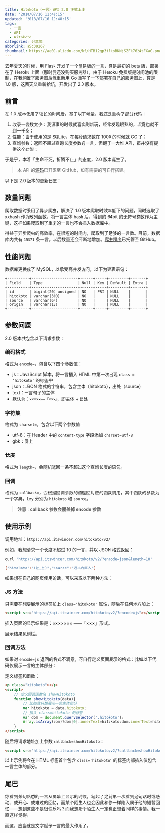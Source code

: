 ```yaml
---
title: Hitokoto（一言）API 2.0 正式上线
date: '2018/07/16 11:48:15'
updated: '2018/07/16 11:48:15'
tags:
  - 一言
  - API
  - Hitokoto
categories: 分享境
abbrlink: a5c39267
thumbnail: https://ae01.alicdn.com/kf/HTB12gp3tFkoBKNjSZFk7624tFXaG.png
---
```


去年夏天的时候，用 Flask 开发了一个[简易版的一言](../f6e1eb2a/)，算是最初的 beta 版，部署在了 Heroku 上面（那时我还没购买服务器），由于 Heroku 免费版是时间池的限制，在我购置了服务器后就重新用 Go 重写了一下[部署在自己的服务器上](../b3085a7/#搭建-API)，算是 1.0 版，这两天又重新拾坑，开发出了 2.0 版本。

<!-- more -->

## 前言

在 1.0 版本使用了较长的时间后，基于以下考量，我还是重构了部分代码：

1. 收录一言数太少：我没事的时候就喜欢刷新玩，经常发现眼熟的，毕竟也就不到一千条；
2. 性能：由于使用的是 SQLite，在每秒请求数在 1000 的时候就 GG 了；
3. 查询参数：返回不超过查询长度参数的一言，但翻了一大堆 API，都并没有提供这个功能；

于是乎，本着「生命不死，折腾不止」的态度，2.0 版本诞生了。

> 本 API 的[源码](https://github.com/WincerChan/Hitokoto)已开源至 GitHub，如有需要的可自行搭建。

以下是 2.0 版本的更新日志：

## 数量问题

爬取数据时采用了异步爬虫，解决了 1.0 版本爬取时效率低下的问题，同时选取了 xxhash 作为散列函数，将一言主体 hash 后，得到的 64bit 的无符号整数作为主键，这样如果爬取到了重复的一言也不会插入数据库中。

得益于异步爬虫的高效率，在很短的时间内，爬取到了足够的一言数。目前，数据库内共有 `15371` 条一言。以后数量还会不断地增加。[爬虫程序](https://github.com/WincerChan/Hitokoto-Spider)已托管至 GitHub。

## 性能问题

数据库更换成了 MySQL，以承受高并发访问，以下为建表语句：

```mysql
+----------+---------------------+------+-----+---------+-------+
| Field    | Type                | Null | Key | Default | Extra |
+----------+---------------------+------+-----+---------+-------+
| id       | bigint(20) unsigned | NO   | PRI | NULL    |       |
| hitokoto | varchar(300)        | NO   |     | NULL    |       |
| source   | varchar(64)         | NO   |     | NULL    |       |
| origin   | varchar(12)         | NO   |     | NULL    |       |
+----------+---------------------+------+-----+---------+-------+
```

## 参数问题

2.0 版本共包含以下请求参数：

### 编码格式

格式为 `encode=`，包含以下四个参数值：

- js：JavaScript 脚本，将一言插入 HTML 中第一次出现 `class = 'hitokoto'` 的标签中
- json：JSON 格式的字符串，包含主体（hitokoto），出处（source）
- text：一言句子的主体
- 默认为：`×××××——「×××」`，即主体 + 出处

### 字符集

格式为 `charset=`，包含以下两个参数值：

- utf-8：在 Header 中的 `content-type` 字段添加 `charset=utf-8`
- gbk：同上

### 长度

格式为 `length=`，会随机返回一条不超过这个查询长度的语句。

### 回调

格式为 `callback=`，会根据回调参数的值返回对应的函数调用，其中函数的参数为一个字典，key 分别为 `hitokoto` 和 `source`。

> **注意：callback 参数会覆盖掉 encode 参数**

## 使用示例

调用地址：`https://api.itswincer.com/hitokoto/v2/`

例如，我想请求一个长度不超过 10 的一言，并以 JSON 格式返回：

```bash
curl 'https://api.itswincer.com/hitokoto/v2/?encode=json&length=10'

{"hitokoto":"(눈_눈)","source":"进击的巨人"}
```

如果想在自己的网页使用的话，可以采取以下两种方法：

### JS 方法

只需要在想要展示的标签加上 `class='hitokoto'` 属性，随后在任何地方加上：

```html
<script src="https://api.itswincer.com/hitokoto/v2/?encode=js"></script>
```

插入页面的显示结果是：××××××× ——「×××」形式。

展示结果见侧栏。

### 回调方法

如果对 `encode=js` 返回的格式不满意，可自行定义页面展示的格式：比如以下代码仅展示一言的主体部分：

定义标签和函数：

```html
<p class="hitokoto"></p>
<script>
    // 定义回调函数名 showHitokoto
    function showHitokoto(data){
        // 比如我只想展示一言主体部分
        var hitokoto = data.hitokoto;
        // 插入 class=hitokoto 的标签
        var dom = document.querySelector('.hitokoto');
        Array.isArray(dom)?dom[0].innerText=hitokoto:dom.innerText=hitokoto;
    }
</script>
```

随后将请求地址加上参数 `callback=showHitokoto`：

```html
<script src="https://api.itswincer.com/hitokoto/v2/?callback=showHitokoto"></script>
```

以上示例将会在 HTML 标签首个包含 `class='hitokoto'` 的标签内部插入仅包含一言主体的部分。

## 尾巴

你看到某句熟悉的一言从屏幕上显示的时候，勾起了之前第一次看到这句话时或感动、或开心、或难过的回忆，而某个陌生人也会因此和你一样陷入属于他的短暂回忆——想到这些不是很快乐吗？而我想那个陌生人一定也正想着同样的事情。我一直这样觉得。

而这，应当就是文字赋予一言的最大作用了。
